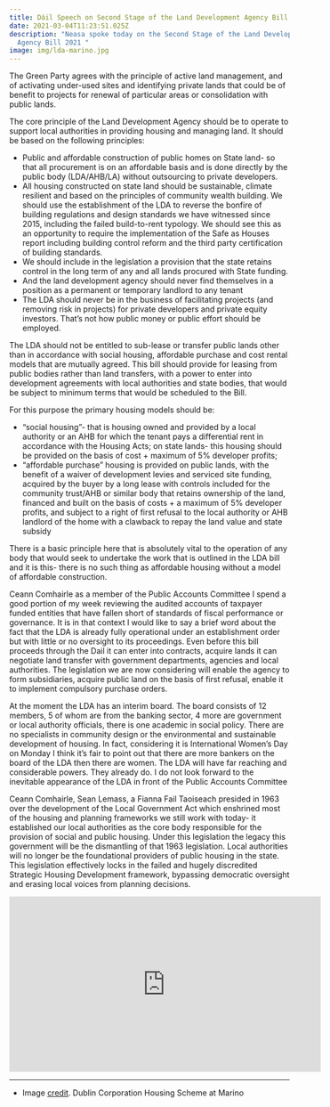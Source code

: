 ```yaml
---
title: Dáil Speech on Second Stage of the Land Development Agency Bill 2021
date: 2021-03-04T11:23:51.025Z
description: "Neasa spoke today on the Second Stage of the Land Development
  Agency Bill 2021 "
image: img/lda-marino.jpg
---
```

The Green Party agrees with the principle of active land management, and of activating under-used sites and identifying private lands that could be of benefit to projects for renewal of particular areas or consolidation with public lands.  

The core principle of the Land Development Agency should be to operate to support local authorities in providing housing and managing land. It should be based on the following principles:

* Public and affordable construction of public homes on State land- so that all procurement is on an affordable basis and is done directly by the public body (LDA/AHB/LA) without outsourcing to private developers.
* All housing constructed on state land should be sustainable, climate resilient and based on the principles of community wealth building. We should use the establishment of the LDA to reverse the bonfire of building regulations and design standards we have witnessed since 2015, including the failed build-to-rent typology. We should see this as an opportunity to require the implementation of the Safe as Houses report including building control reform and the third party certification of building standards.
* We should include in the legislation a provision that the state retains control in the long term of any and all lands procured with State funding.
* And the land development agency should never find themselves in a position as a permanent or temporary landlord to any tenant
* The LDA should never be in the business of facilitating projects (and removing risk in projects) for private developers and private equity investors. That’s not how public money or public effort should be employed. 

The LDA should not be entitled to sub-lease or transfer public lands other than in accordance with social housing, affordable purchase and cost rental models that are mutually agreed. This bill should provide for leasing from public bodies rather than land transfers, with a power to enter into development agreements with local authorities and state bodies, that would be subject to minimum terms that would be scheduled to the Bill. 

For this purpose the primary housing models should be:

* “social housing”- that is housing owned and provided by a local authority or an AHB for which the tenant pays a differential rent in accordance with the Housing Acts; on state lands- this housing should be provided on the basis of cost + maximum of 5% developer profits; 
* “affordable purchase” housing is provided on public lands, with the benefit of a waiver of development levies and serviced site funding, acquired by the buyer by a long lease with controls included for the community trust/AHB or similar body that retains ownership of the land, financed and built on the basis of costs + a maximum of 5% developer profits, and subject to a right of first refusal to the local authority or AHB landlord of the home with a clawback to repay the land value and state subsidy

There is a basic principle here that is absolutely vital to the operation of any body that would seek to undertake the work that is outlined in the LDA bill and it is this- there is no such thing as affordable housing without a model of affordable construction. 

Ceann Comhairle as a member of the Public Accounts Committee I spend a good portion of my week reviewing the audited accounts of taxpayer funded entities that have fallen short of standards of fiscal performance or governance. It is in that context I would like to say a brief word about the fact that the LDA is already fully operational under an establishment order but with little or no oversight to its proceedings. Even before this bill proceeds through the Dail it can enter into contracts, acquire lands  it can negotiate land transfer with government departments, agencies and local authorities. The legislation we are now considering will enable the agency to form subsidiaries, acquire public land on the basis of first refusal, enable it to implement compulsory purchase orders. 

At the moment the LDA has an interim board. The board consists of 12 members, 5 of whom are from the banking sector, 4 more are government or local authority officials, there is one academic in social policy. There are no specialists in community design or the environmental and sustainable development of housing. In fact, considering it is International Women’s Day on Monday I think it’s fair to point out that there are more bankers on the board of the LDA then there are women.  The LDA will have far reaching and considerable powers. They already do. I do not look forward to the inevitable appearance of the LDA in front of the Public Accounts Committee

Ceann Comhairle, Sean Lemass, a Fianna Fail Taoiseach presided in 1963 over the development of the Local Government Act which enshrined most of the housing and planning frameworks we still work with today- it established our local authorities as the core body responsible for the provision of social and public housing. Under this legislation the legacy this government will be the dismantling of that 1963 legislation. Local authorities will no longer be the foundational providers of public housing in the state. This legislation effectively locks in the failed and hugely discredited Strategic Housing Development framework, bypassing democratic oversight and erasing local voices from planning decisions.

<iframe width="560" height="315" src="https://www.youtube.com/embed/HLE7pt347iM" frameborder="0" allow="accelerometer; autoplay; clipboard-write; encrypted-media; gyroscope; picture-in-picture" allowfullscreen></iframe>

<hr>

* Image [credit](https://en.wikipedia.org/wiki/Marino,_Dublin#/media/File:Marino_aerial_black_and_white.jpg). Dublin Corporation Housing Scheme at Marino